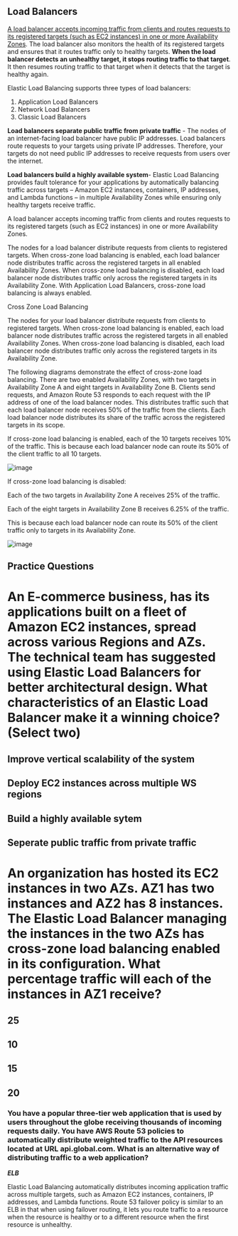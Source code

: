 ## Load Balancers

<u>A load balancer accepts incoming traffic from clients and routes requests to its registered targets (such as EC2 instances) in one or more Availability Zones</u>. The load balancer also monitors the health of its registered targets and ensures that it routes traffic only to healthy targets. **When the load balancer detects an unhealthy target, it stops routing traffic to that target**. It then resumes routing traffic to that target when it detects that the target is healthy again.

Elastic Load Balancing supports three types of load balancers:
1) Application Load Balancers
2) Network Load Balancers
3) Classic Load Balancers

**Load balancers separate public traffic from private traffic** - The nodes of an internet-facing load balancer have public IP addresses. Load balancers route requests to your targets using private IP addresses. Therefore, your targets do not need public IP addresses to receive requests from users over the internet.

**Load balancers build a highly available system**- Elastic Load Balancing provides fault tolerance for your applications by automatically balancing traffic across targets – Amazon EC2 instances, containers, IP addresses, and Lambda functions – in multiple Availability Zones while ensuring only healthy targets receive traffic.

A load balancer accepts incoming traffic from clients and routes requests to its registered targets (such as EC2 instances) in one or more Availability Zones.

The nodes for a load balancer distribute requests from clients to registered targets. When cross-zone load balancing is enabled, each load balancer node distributes traffic across the registered targets in all enabled Availability Zones. When cross-zone load balancing is disabled, each load balancer node distributes traffic only across the registered targets in its Availability Zone. With Application Load Balancers, cross-zone load balancing is always enabled.

Cross Zone Load Balancing

The nodes for your load balancer distribute requests from clients to registered targets. When cross-zone load balancing is enabled, each load balancer node distributes traffic across the registered targets in all enabled Availability Zones. When cross-zone load balancing is disabled, each load balancer node distributes traffic only across the registered targets in its Availability Zone.

The following diagrams demonstrate the effect of cross-zone load balancing. There are two enabled Availability Zones, with two targets in Availability Zone A and eight targets in Availability Zone B. Clients send requests, and Amazon Route 53 responds to each request with the IP address of one of the load balancer nodes. This distributes traffic such that each load balancer node receives 50% of the traffic from the clients. Each load balancer node distributes its share of the traffic across the registered targets in its scope.

If cross-zone load balancing is enabled, each of the 10 targets receives 10% of the traffic. This is because each load balancer node can route its 50% of the client traffic to all 10 targets.

![image](https://user-images.githubusercontent.com/44325167/129888959-d1c9fe8e-eae3-44ed-8723-2b1257973c49.png)

If cross-zone load balancing is disabled:

Each of the two targets in Availability Zone A receives 25% of the traffic.

Each of the eight targets in Availability Zone B receives 6.25% of the traffic.

This is because each load balancer node can route its 50% of the client traffic only to targets in its Availability Zone.

![image](https://user-images.githubusercontent.com/44325167/129889011-d7c77a06-5553-4c0f-bb8f-d6fb82a69497.png)


## Practice Questions 

# An E-commerce business, has its applications built on a fleet of Amazon EC2 instances, spread across various Regions and AZs. The technical team has suggested using Elastic Load Balancers for better architectural design. What characteristics of an Elastic Load Balancer make it a winning choice? (Select two)

## Improve vertical scalability of the system

## Deploy EC2 instances across multiple WS regions

## Build a highly available sytem

## Seperate public traffic from private traffic


# An organization has hosted its EC2 instances in two AZs. AZ1 has two instances and AZ2 has 8 instances. The Elastic Load Balancer managing the instances in the two AZs has cross-zone load balancing enabled in its configuration. What percentage traffic will each of the instances in AZ1 receive?


## 25

## 10

## 15

## 20


### You have a popular three-tier web application that is used by users throughout the globe receiving thousands of incoming requests daily. You have AWS Route 53 policies to automatically distribute weighted traffic to the API resources located at URL api.global.com. What is an alternative way of distributing traffic to a web application?

**_ELB_**

Elastic Load Balancing automatically distributes incoming application traffic across multiple targets, such as Amazon EC2 instances, containers, IP addresses, and Lambda functions. Route 53 failover policy is similar to an ELB in that when using failover routing, it lets you route traffic to a resource when the resource is healthy or to a different resource when the first resource is unhealthy.
